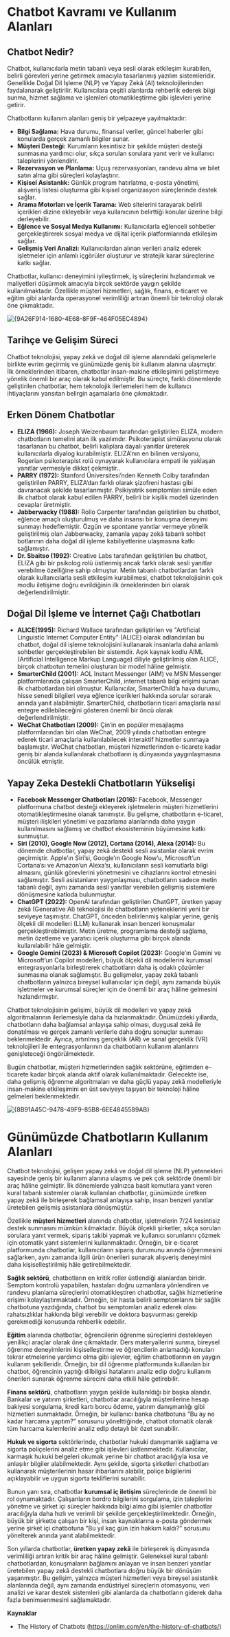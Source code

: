 # Chatbot Kavramı ve Kullanım Alanları

## Chatbot Nedir?

Chatbot, kullanıcılarla metin tabanlı veya sesli olarak etkileşim kurabilen, belirli görevleri yerine getirmek amacıyla tasarlanmış yazılım sistemleridir. Genellikle Doğal Dil İşleme (NLP) ve Yapay Zekâ (AI) teknolojilerinden faydalanarak geliştirilir. Kullanıcılara çeşitli alanlarda rehberlik ederek bilgi sunma, hizmet sağlama ve işlemleri otomatikleştirme gibi işlevleri yerine getirir.

Chatbotların kullanım alanları geniş bir yelpazeye yayılmaktadır:

* **Bilgi Sağlama:** Hava durumu, finansal veriler, güncel haberler gibi konularda gerçek zamanlı bilgiler sunar.
* **Müşteri Desteği:** Kurumların kesintisiz bir şekilde müşteri desteği sunmasına yardımcı olur, sıkça sorulan sorulara yanıt verir ve kullanıcı taleplerini yönlendirir.
* **Rezervasyon ve Planlama:** Uçuş rezervasyonları, randevu alma ve bilet satın alma gibi süreçleri kolaylaştırır.
* **Kişisel Asistanlık:** Günlük program hatırlatma, e-posta yönetimi, alışveriş listesi oluşturma gibi kişisel organizasyon süreçlerinde destek sağlar.
* **Arama Motorları ve İçerik Tarama:** Web sitelerini tarayarak belirli içerikleri dizine ekleyebilir veya kullanıcının belirttiği konular üzerine bilgi derleyebilir.
* **Eğlence ve Sosyal Medya Kullanımı:** Kullanıcılarla eğlenceli sohbetler gerçekleştirerek sosyal medya ve dijital içerik platformlarında etkileşim sağlar.
* **Gelişmiş Veri Analizi:** Kullanıcılardan alınan verileri analiz ederek işletmeler için anlamlı içgörüler oluşturur ve stratejik karar süreçlerine katkı sağlar.

Chatbotlar, kullanıcı deneyimini iyileştirmek, iş süreçlerini hızlandırmak ve maliyetleri düşürmek amacıyla birçok sektörde yaygın şekilde kullanılmaktadır. Özellikle müşteri hizmetleri, sağlık, finans, e-ticaret ve eğitim gibi alanlarda operasyonel verimliliği artıran önemli bir teknoloji olarak öne çıkmaktadır.

![{9A26F914-1680-4E68-8F9F-464F05EC4894}](https://github.com/user-attachments/assets/d6f59b3b-515b-4c01-866b-32ce0ae3f574)



## Tarihçe ve Gelişim Süreci

Chatbot teknolojisi, yapay zekâ ve doğal dil işleme alanındaki gelişmelerle birlikte evrim geçirmiş ve günümüzde geniş bir kullanım alanına ulaşmıştır. İlk örneklerinden itibaren, chatbotlar insan-makine etkileşimini geliştirmeye yönelik önemli bir araç olarak kabul edilmiştir. Bu süreçte, farklı dönemlerde geliştirilen chatbotlar, hem teknolojik ilerlemeleri hem de kullanıcı ihtiyaçlarını yansıtan belirgin aşamalarla öne çıkmaktadır.

## Erken Dönem Chatbotlar

* **ELIZA (1966):** Joseph Weizenbaum tarafından geliştirilen ELIZA, modern chatbotların temelini atan ilk yazılımdır. Psikoterapist simülasyonu olarak tasarlanan bu chatbot, belirli kalıplara dayalı yanıtlar üreterek kullanıcılarla diyalog kurabilmiştir. ELIZA’nın en bilinen versiyonu, Rogerian psikoterapist rolü oynayarak kullanıcılara empati ile yaklaşan yanıtlar vermesiyle dikkat çekmiştir..
* **PARRY (1972):** Stanford Üniversitesi’nden Kenneth Colby tarafından geliştirilen PARRY, ELIZA’dan farklı olarak şizofreni hastası gibi davranacak şekilde tasarlanmıştır. Psikiyatrik semptomları simüle eden ilk chatbot olarak kabul edilen PARRY, belirli bir kişilik modeli üzerinden cevaplar üretmiştir.
* **Jabberwacky (1988):**  Rollo Carpenter tarafından geliştirilen bu chatbot, eğlence amaçlı oluşturulmuş ve daha insansı bir konuşma deneyimi sunmayı hedeflemiştir. Özgün ve spontane yanıtlar vermeye yönelik geliştirilmiş olan Jabberwacky, zamanla yapay zekâ tabanlı sohbet botlarının daha doğal dil işleme kabiliyetlerine ulaşmasına katkı sağlamıştır.
* **Dr. Sbaitso (1992):** Creative Labs tarafından geliştirilen bu chatbot, ELIZA gibi bir psikolog rolü üstlenmiş ancak farklı olarak sesli yanıtlar verebilme özelliğine sahip olmuştur. Metin tabanlı chatbotlardan farklı olarak kullanıcılarla sesli etkileşim kurabilmesi, chatbot teknolojisinin çok modlu iletişime doğru evrildiğinin ilk örneklerinden biri olarak değerlendirilmiştir.

## Doğal Dil İşleme ve İnternet Çağı Chatbotları
  
* **ALICE(1995):** Richard Wallace tarafından geliştirilen ve "Artificial Linguistic Internet Computer Entity" (ALICE) olarak adlandırılan bu chatbot, doğal dil işleme teknolojisini kullanarak insanlarla daha anlamlı sohbetler gerçekleştirebilen bir sistemdir. Açık kaynak kodlu AIML (Artificial Intelligence Markup Language) diliyle geliştirilmiş olan ALICE, birçok chatbotun temelini oluşturan bir model hâline gelmiştir.
* **SmarterChild (2001):** AOL Instant Messenger (AIM) ve MSN Messenger platformlarında çalışan SmarterChild, internet tabanlı bilgi erişimi sunan ilk chatbotlardan biri olmuştur. Kullanıcılar, SmarterChild’a hava durumu, hisse senedi bilgileri veya eğlence içerikleri hakkında sorular sorarak anında yanıt alabilmiştir. SmarterChild, chatbotların ticari amaçlarla nasıl entegre edilebileceğini gösteren önemli bir öncü olarak değerlendirilmiştir.
* **WeChat Chatbotları (2009):**  Çin’in en popüler mesajlaşma platformlarından biri olan WeChat, 2009 yılında chatbotları entegre ederek ticari amaçlarla kullanılabilecek interaktif hizmetler sunmaya başlamıştır. WeChat chatbotları, müşteri hizmetlerinden e-ticarete kadar geniş bir alanda kullanılarak chatbotların iş dünyasında yaygınlaşmasına öncülük etmiştir.

## Yapay Zeka Destekli Chatbotların Yükselişi

* **Facebook Messenger Chatbotları (2016):** Facebook, Messenger platformuna chatbot desteği ekleyerek işletmelerin müşteri hizmetlerini otomatikleştirmesine olanak tanımıştır. Bu gelişme, chatbotların e-ticaret, müşteri ilişkileri yönetimi ve pazarlama alanlarında daha yaygın kullanılmasını sağlamış ve chatbot ekosisteminin büyümesine katkı sunmuştur.
* **Siri (2010), Google Now (2012), Cortana (2014), Alexa (2014):** Bu dönemde chatbotlar, yapay zekâ destekli sesli asistanlar olarak evrim geçirmiştir. Apple’ın Siri’si, Google’ın Google Now’u, Microsoft’un Cortana’sı ve Amazon’un Alexa’sı, kullanıcıların sesli komutlarla bilgi almasını, günlük görevlerini yönetmesini ve cihazlarını kontrol etmesini sağlamıştır. Sesli asistanların yaygınlaşması, chatbotların sadece metin tabanlı değil, aynı zamanda sesli yanıtlar verebilen gelişmiş sistemlere dönüşmesine katkıda bulunmuştur.
* **ChatGPT (2022):** OpenAI tarafından geliştirilen ChatGPT, üretken yapay zekâ (Generative AI) teknolojisi ile chatbotların yeteneklerini yeni bir seviyeye taşımıştır. ChatGPT, önceden belirlenmiş kalıplar yerine, geniş ölçekli dil modelleri (LLM) kullanarak insan benzeri konuşmalar gerçekleştirebilmiştir. Metin üretme, programlama desteği sağlama, metin özetleme ve yaratıcı içerik oluşturma gibi birçok alanda kullanılabilir hâle gelmiştir.
* **Google Gemini (2023) & Microsoft Copilot (2023):** Google’ın Gemini ve Microsoft’un Copilot modelleri, büyük ölçekli dil modellerini kurumsal entegrasyonlarla birleştirerek chatbotların daha iş odaklı çözümler sunmasına olanak sağlamıştır. Bu gelişmeler, yapay zekâ tabanlı chatbotların yalnızca bireysel kullanıcılar için değil, aynı zamanda büyük işletmeler ve kurumsal süreçler için de önemli bir araç hâline gelmesini hızlandırmıştır.

Chatbot teknolojisinin gelişimi, büyük dil modelleri ve yapay zekâ algoritmalarının ilerlemesiyle daha da hızlanmaktadır. Önümüzdeki yıllarda, chatbotların daha bağlamsal anlayışa sahip olması, duygusal zekâ ile donatılması ve gerçek zamanlı verilerle daha doğru sonuçlar sunması beklenmektedir. Ayrıca, artırılmış gerçeklik (AR) ve sanal gerçeklik (VR) teknolojileri ile entegrasyonlarının da chatbotların kullanım alanlarını genişleteceği öngörülmektedir.

Bugün chatbotlar, müşteri hizmetlerinden sağlık sektörüne, eğitimden e-ticarete kadar birçok alanda aktif olarak kullanılmaktadır. Gelecekte ise, daha gelişmiş öğrenme algoritmaları ve daha güçlü yapay zekâ modelleriyle insan-makine etkileşimini en üst seviyeye taşıyan bir teknoloji hâline gelmeleri beklenmektedir.


![{8B91A45C-9478-49F9-85B8-6EE4845589AB}](https://github.com/user-attachments/assets/e05f7d35-1faf-4930-8ea9-a7f734ddb327)



# Günümüzde Chatbotların Kullanım Alanları

Chatbot teknolojisi, gelişen yapay zekâ ve doğal dil işleme (NLP) yetenekleri sayesinde geniş bir kullanım alanına ulaşmış ve pek çok sektörde önemli bir araç hâline gelmiştir. İlk dönemlerde yalnızca basit komutlara yanıt veren kural tabanlı sistemler olarak kullanılan chatbotlar, günümüzde üretken yapay zekâ ile birleşerek bağlamsal anlayışa sahip, insan benzeri yanıtlar üretebilen gelişmiş asistanlara dönüşmüştür.

Özellikle **müşteri hizmetleri** alanında chatbotlar, işletmelerin 7/24 kesintisiz destek sunmasını mümkün kılmaktadır. Büyük ölçekli şirketler, sıkça sorulan sorulara yanıt vermek, sipariş takibi yapmak ve kullanıcı sorunlarını çözmek için otomatik yanıt sistemlerini kullanmaktadır. Örneğin, bir e-ticaret platformunda chatbotlar, kullanıcıların sipariş durumunu anında öğrenmesini sağlarken, aynı zamanda ilgili ürün önerileri sunarak alışveriş deneyimini daha kişiselleştirilmiş hâle getirebilmektedir.

**Sağlık sektörü**, chatbotların en kritik roller üstlendiği alanlardan biridir. Semptom kontrolü yapabilen, hastaları doğru uzmanlara yönlendiren ve randevu planlama süreçlerini otomatikleştiren chatbotlar, sağlık hizmetlerine erişimi kolaylaştırmaktadır. Örneğin, bir hasta belirli semptomlarını bir sağlık chatbotuna yazdığında, chatbot bu semptomları analiz ederek olası rahatsızlıklar hakkında bilgi verebilir ve doktora başvurması gerekip gerekmediği konusunda rehberlik edebilir.

**Eğitim** alanında chatbotlar, öğrencilerin öğrenme süreçlerini destekleyen yenilikçi araçlar olarak öne çıkmaktadır. Ders materyallerini sunma, bireysel öğrenme deneyimlerini kişiselleştirme ve öğrencilerin anlamadığı konuları tekrar etmelerine yardımcı olma gibi işlevler, eğitim chatbotlarının en yaygın kullanım şekilleridir. Örneğin, bir dil öğrenme platformunda kullanılan bir chatbot, öğrencinin yaptığı dilbilgisi hatalarını analiz edip doğru kullanım önerileri sunarak öğrenme sürecini daha etkili hâle getirebilir.

**Finans sektörü**, chatbotların yaygın şekilde kullanıldığı bir başka alandır. Bankalar ve yatırım şirketleri, chatbotlar aracılığıyla müşterilerine hesap bakiyesi sorgulama, kredi kartı borcu ödeme, yatırım danışmanlığı gibi hizmetleri sunmaktadır. Örneğin, bir kullanıcı banka chatbotuna “Bu ay ne kadar harcama yaptım?” sorusunu yönelttiğinde, chatbot otomatik olarak tüm harcama kalemlerini analiz edip detaylı bir özet sunabilir.

**Hukuk ve sigorta** sektörlerinde, chatbotlar hukuki danışmanlık sağlama ve sigorta poliçelerini analiz etme gibi işlevleri üstlenmektedir. Kullanıcılar, karmaşık hukuki belgeleri okumak yerine bir chatbot aracılığıyla kısa ve anlaşılır bilgiler alabilmektedir. Aynı şekilde, sigorta şirketleri chatbotları kullanarak müşterilerinin hasar ihbarlarını alabilir, poliçe bilgilerini açıklayabilir ve uygun sigorta tekliflerini sunabilir.

Bunun yanı sıra, chatbotlar **kurumsal iç iletişim** süreçlerinde de önemli bir rol oynamaktadır. Çalışanların bordro bilgilerini sorgulama, izin taleplerini yönetme ve şirket içi süreçler hakkında bilgi alma gibi işlemler chatbotlar aracılığıyla daha hızlı ve verimli bir şekilde gerçekleştirilmektedir. Örneğin, büyük bir şirkette çalışan bir kişi, insan kaynaklarına e-posta göndermek yerine şirket içi chatbotuna “Bu yıl kaç gün izin hakkım kaldı?” sorusunu yönelterek anında yanıt alabilmektedir.

Son yıllarda chatbotlar, **üretken yapay zekâ** ile birleşerek iş dünyasında verimliliği artıran kritik bir araç hâline gelmiştir. Geleneksel kural tabanlı chatbotlardan, konuşmaların bağlamını anlayan ve insan benzeri yanıtlar üretebilen yapay zekâ destekli chatbotlara doğru büyük bir dönüşüm yaşanmıştır. Bu gelişim, yalnızca müşteri hizmetleri veya bireysel asistanlık alanlarında değil, aynı zamanda endüstriyel süreçlerin otomasyonu, veri analizi ve karar destek sistemleri gibi alanlarda da chatbotların giderek daha fazla benimsenmesini sağlamaktadır.



**Kaynaklar**

- The History of Chatbots (https://onlim.com/en/the-history-of-chatbots/)
